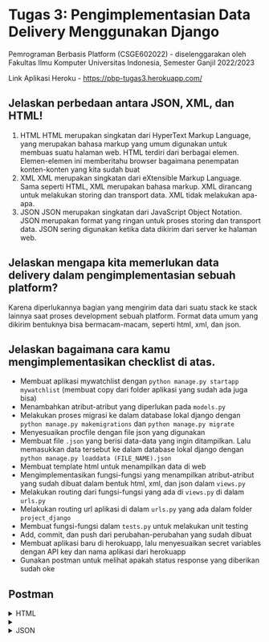 # Tugas 3: Pengimplementasian Data Delivery Menggunakan Django

Pemrograman Berbasis Platform (CSGE602022) - diselenggarakan oleh Fakultas Ilmu Komputer Universitas Indonesia, Semester Ganjil 2022/2023

Link Aplikasi Heroku - https://pbp-tugas3.herokuapp.com/

## Jelaskan perbedaan antara JSON, XML, dan HTML!

1. HTML
   HTML merupakan singkatan dari HyperText Markup Language, yang merupakan bahasa markup yang umum digunakan untuk membuas suatu halaman web. HTML terdiri dari            berbagai elemen. Elemen-elemen ini memberitahu browser bagaimana penempatan konten-konten yang kita sudah buat
2. XML
   XML merupakan singkatan dari eXtensible Markup Language. Sama seperti HTML, XML merupakan bahasa markup. XML dirancang untuk melakukan storing dan transport data.      XML tidak melakukan apa-apa.
3. JSON
   JSON merupakan singkatan dari JavaScript Object Notation. JSON merupakan format yang ringan untuk proses storing dan transport data. JSON sering digunakan ketika      data dikirim dari server ke halaman web.

## Jelaskan mengapa kita memerlukan data delivery dalam pengimplementasian sebuah platform?

Karena diperlukannya bagian yang mengirim data dari suatu stack ke stack lainnya saat proses development sebuah platform. Format data umum yang dikirim bentuknya bisa bermacam-macam, seperti html, xml, dan json.

## Jelaskan bagaimana cara kamu mengimplementasikan checklist di atas.

- Membuat aplikasi mywatchlist dengan `python manage.py startapp mywatchlist` (membuat copy dari folder aplikasi yang sudah ada juga bisa)
- Menambahkan atribut-atribut yang diperlukan pada `models.py`
- Melakukan proses migrasi ke dalam database lokal django dengan `python manage.py makemigrations` dan `python manage.py migrate`
- Menyesuaikan procfile dengan file json yang digunakan
- Membuat file `.json` yang berisi data-data yang ingin ditampilkan. Lalu memasukkan data tersebut ke dalam database lokal django dengan `python manage.py loaddata (FILE_NAME).json`
- Membuat template html untuk menampilkan data di web
- Mengimplementasikan fungsi-fungsi yang menampilkan atribut-atribut yang sudah dibuat dalam bentuk html, xml, dan json dalam `views.py`
- Melakukan routing dari fungsi-fungsi yang ada di `views.py` di dalam `urls.py`
- Melakukan routing url aplikasi di dalam `urls.py` yang ada dalam folder `project_django`
- Membuat fungsi-fungsi dalam `tests.py` untuk melakukan unit testing
- Add, commit, dan push dari perubahan-perubahan yang sudah dibuat
- Membuat aplikasi baru di herokuapp, lalu menyesuaikan secret variables dengan API key dan nama aplikasi dari herokuapp
- Gunakan postman untuk melihat apakah status response yang diberikan sudah oke

## Postman

<details><summary>HTML</summary>

![postman_html_t3](https://user-images.githubusercontent.com/94692166/191650729-21741759-cd44-4008-b951-5b3694439854.png)

</details>

<details>XML<summary></summary>

![postman_xml_t3](https://user-images.githubusercontent.com/94692166/191650752-23abb9fb-fc6e-44c4-ae91-0c7f74dd6efe.png)

</details>

<details><summary>JSON</summary>

![postman_json_t3](https://user-images.githubusercontent.com/94692166/191650784-f8571975-b8b5-432a-a45d-34ac00e57ac0.png)

</details>

